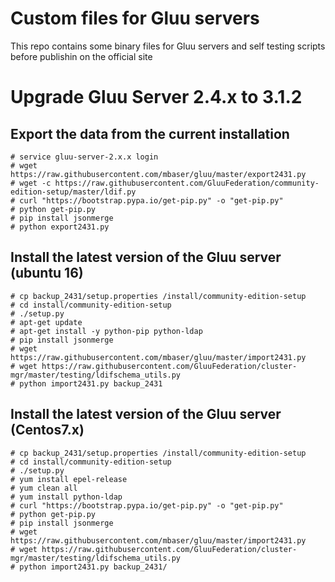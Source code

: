 # Custom files for Gluu servers
This repo contains some binary files for Gluu servers and self testing scripts before publishin on the official site

Upgrade Gluu Server 2.4.x to 3.1.2
============================================

Export the data from the current installation
----------------------------------------------
```
# service gluu-server-2.x.x login
# wget https://raw.githubusercontent.com/mbaser/gluu/master/export2431.py
# wget -c https://raw.githubusercontent.com/GluuFederation/community-edition-setup/master/ldif.py
# curl "https://bootstrap.pypa.io/get-pip.py" -o "get-pip.py"
# python get-pip.py
# pip install jsonmerge
# python export2431.py
```

Install the latest version of the Gluu server (ubuntu 16)
----------------------------------------------------------
```
# cp backup_2431/setup.properties /install/community-edition-setup
# cd install/community-edition-setup
# ./setup.py
# apt-get update
# apt-get install -y python-pip python-ldap
# pip install jsonmerge
# wget https://raw.githubusercontent.com/mbaser/gluu/master/import2431.py
# wget https://raw.githubusercontent.com/GluuFederation/cluster-mgr/master/testing/ldifschema_utils.py
# python import2431.py backup_2431
```

Install the latest version of the Gluu server (Centos7.x)
----------------------------------------------------------
```
# cp backup_2431/setup.properties /install/community-edition-setup
# cd install/community-edition-setup
# ./setup.py
# yum install epel-release
# yum clean all
# yum install python-ldap
# curl "https://bootstrap.pypa.io/get-pip.py" -o "get-pip.py"
# python get-pip.py
# pip install jsonmerge
# wget https://raw.githubusercontent.com/mbaser/gluu/master/import2431.py
# wget https://raw.githubusercontent.com/GluuFederation/cluster-mgr/master/testing/ldifschema_utils.py
# python import2431.py backup_2431/
```
